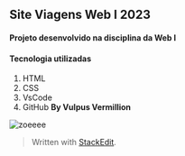 ## Site Viagens Web I 2023

#### Projeto desenvolvido na disciplina da Web I
#### Tecnologia utilizadas 

1. HTML
2. CSS
3. VsCode
4. GitHub
**By Vulpus Vermillion**

![zoeeee](https://cdn.vox-cdn.com/thumbor/k9Q-4NmZPtBSWkiA9-VMtaZlOls=/1400x1050/filters:format(jpeg)/cdn.vox-cdn.com/uploads/chorus_asset/file/9630803/142001.jpg)

> Written with [StackEdit](https://stackedit.io/).
```
